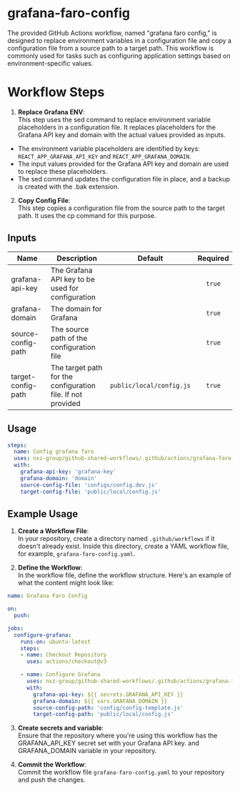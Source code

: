 # grafana-faro-config
The provided GitHub Actions workflow, named "grafana faro config," is designed to replace environment variables in a configuration file and copy a configuration file from a source path to a target path. This workflow is commonly used for tasks such as configuring application settings based on environment-specific values.


# Workflow Steps
1. **Replace Grafana ENV**:\
This step uses the sed command to replace environment variable placeholders in a configuration file. It replaces placeholders for the Grafana API key and domain with the actual values provided as inputs.
- The environment variable placeholders are identified by keys:\
 `REACT_APP_GRAFANA_API_KEY` and `REACT_APP_GRAFANA_DOMAIN`.
- The input values provided for the Grafana API key and domain are used to replace these placeholders.
- The sed command updates the configuration file in place, and a backup is created with the .bak extension.
2. **Copy Config File**:\
This step copies a configuration file from the source path to the target path. It uses the cp command for this purpose.


## Inputs
| Name | Description | Default | Required |
|------|-------------|---------|:--------:|
|grafana-api-key|The Grafana API key to be used for configuration||`true`
|grafana-domain|The domain for Grafana||`true`
|source-config-path|The source path of the configuration file||`true`
|target-config-path| The target path for the configuration file. If not provided|`public/local/config.js`|`true`


## Usage
```yaml
steps:
  name: Config grafana faro
  uses: nxz-group/github-shared-workflows/.github/actions/grafana-faro-config@main
  with:
    grafana-api-key: 'grafana-key'
    grafana-domain: 'domain'
    source-config-file: 'configs/config.dev.js'
    target-config-file: 'public/local/config.js'
```

## Example Usage
1. **Create a Workflow File**:\
In your repository, create a directory named `.github/workflows` if it doesn't already exist. Inside this directory, create a YAML workflow file, for example, `grafana-faro-config.yaml`.

2. **Define the Workflow**:\
In the workflow file, define the workflow structure. Here's an example of what the content might look like:
```yaml
name: Grafana Faro Config

on:
  push:

jobs:
  configure-grafana:
    runs-on: ubuntu-latest
    steps:
    - name: Checkout Repository
      uses: actions/checkout@v3

    - name: Configure Grafana
      uses: nxz-group/github-shared-workflows/.github/actions/grafana-faro-config@main
      with:
        grafana-api-key: ${{ secrets.GRAFANA_API_KEY }}
        grafana-domain: ${{ vars.GRAFANA_DOMAIN }}
        source-config-path: 'config/config-template.js'
        target-config-path: 'public/local/config.js'
```

3. **Create secrets and variable**:\
Ensure that the repository where you're using this workflow has the GRAFANA_API_KEY secret set with your Grafana API key. and GRAFANA_DOMAIN variable in your repository.

4. **Commit the Workflow**:\
Commit the workflow file `grafana-faro-config.yaml` to your repository and push the changes.